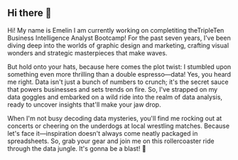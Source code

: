 ## Hi there 👋
Hi! My name is Emelin I am currently working on completiting theTripleTen Business Intelligence Analyst Bootcamp! For the past seven years, I've been diving deep into the worlds of graphic design and marketing, crafting visual wonders and strategic masterpieces that make waves.

But hold onto your hats, because here comes the plot twist: I stumbled upon something even more thrilling than a double espresso—data! Yes, you heard me right. Data isn't just a bunch of numbers to crunch; it's the secret sauce that powers businesses and sets trends on fire. So, I've strapped on my data goggles and embarked on a wild ride into the realm of data analysis, ready to uncover insights that'll make your jaw drop.

When I'm not busy decoding data mysteries, you'll find me rocking out at concerts or cheering on the underdogs at local wrestling matches. Because let's face it—inspiration doesn't always come neatly packaged in spreadsheets. So, grab your gear and join me on this rollercoaster ride through the data jungle. It's gonna be a blast! 🚀
